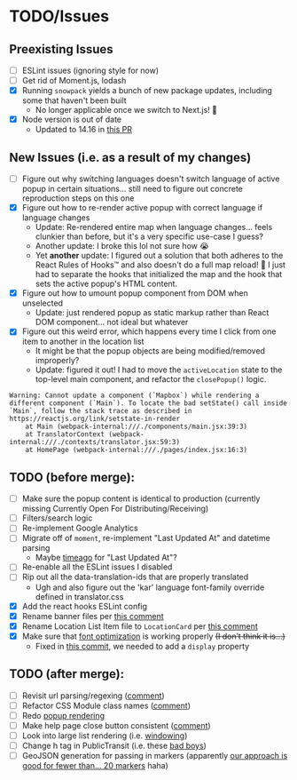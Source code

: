 # TODO/Issues

## Preexisting Issues
- [ ] ESLint issues (ignoring style for now)
- [ ] Get rid of Moment.js, lodash
- [x] Running `snowpack` yields a bunch of new package updates, including some that haven't been built
  - No longer applicable once we switch to Next.js! 🎉
- [x] Node version is out of date
  - Updated to 14.16 in [this PR](https://github.com/Twin-Cities-Mutual-Aid/twin-cities-aid-distribution-locations/pull/303)

## New Issues (i.e. as a result of my changes)
- [ ] Figure out why switching languages doesn't switch language of active popup in certain situations... still need to figure out concrete reproduction steps on this one
- [x] Figure out how to re-render active popup with correct language if language changes
    - Update: Re-rendered entire map when language changes... feels clunkier than before, but it's a very specific use-case I guess?
    - Another update: I broke this lol not sure how :sob:
    - Yet **another** update: I figured out a solution that both adheres to the React Rules of Hooks™ and also doesn't do a full map reload! 🎉 I just had to separate the hooks that initialized the map and the hook that sets the active popup's HTML content.
- [x] Figure out how to umount popup component from DOM when unselected
    - Update: just rendered popup as static markup rather than React DOM component... not ideal but whatever
- [x] Figure out this weird error, which happens every time I click from one item to another in the location list
    - It might be that the popup objects are being modified/removed improperly?
    - Update: figured it out! I had to move the `activeLocation` state to the top-level main component, and refactor the `closePopup()` logic.
```
Warning: Cannot update a component (`Mapbox`) while rendering a different component (`Main`). To locate the bad setState() call inside `Main`, follow the stack trace as described in https://reactjs.org/link/setstate-in-render
    at Main (webpack-internal:///./components/main.jsx:39:3)
    at TranslatorContext (webpack-internal:///./contexts/translator.jsx:59:3)
    at HomePage (webpack-internal:///./pages/index.jsx:16:3)
```

## TODO (before merge):
- [ ] Make sure the popup content is identical to production (currently missing Currently Open For Distributing/Receiving)
- [ ] Filters/search logic
- [ ] Re-implement Google Analytics
- [ ] Migrate off of `moment`, re-implement "Last Updated At" and datetime parsing
    - Maybe [timeago](https://www.npmjs.com/package/timeago.js) for "Last Updated At"?
- [ ] Re-enable all the ESLint issues I disabled
- [ ] Rip out all the data-translation-ids that are properly translated
    - Ugh and also figure out the 'kar' language font-family override defined in translator.css
- [x] Add the react hooks ESLint config
- [x] Rename banner files per [this comment](https://github.com/Twin-Cities-Mutual-Aid/twin-cities-aid-distribution-locations/pull/302#discussion_r624758043)
- [x] Rename Location List Item file to `LocationCard` per [this comment](https://github.com/Twin-Cities-Mutual-Aid/twin-cities-aid-distribution-locations/pull/302#discussion_r624776866)
- [x] Make sure that [font optimization](https://github.com/vercel/next.js/blob/canary/docs/basic-features/font-optimization.md) is working properly ~~(I don’t think it is…)~~
  - Fixed in [this commit](https://github.com/Twin-Cities-Mutual-Aid/twin-cities-aid-distribution-locations/pull/304/commits/2d6ab5533ba62016fa7beabb7114b1209079b1b6), we needed to add a `display` property

## TODO (after merge):
- [ ] Revisit url parsing/regexing ([comment](https://github.com/Twin-Cities-Mutual-Aid/twin-cities-aid-distribution-locations/pull/302#discussion_r624588776))
- [ ] Refactor CSS Module class names ([comment](https://github.com/Twin-Cities-Mutual-Aid/twin-cities-aid-distribution-locations/pull/302#discussion_r624751710))
- [ ] Redo [popup rendering](https://github.com/Twin-Cities-Mutual-Aid/twin-cities-aid-distribution-locations/pull/302#discussion_r624563359)
- [ ] Make help page close button consistent ([comment](https://github.com/Twin-Cities-Mutual-Aid/twin-cities-aid-distribution-locations/pull/302#discussion_r624558929))
- [ ] Look into large list rendering (i.e. [windowing](https://web.dev/virtualize-long-lists-react-window))
- [ ] Change h tag in PublicTransit (i.e. these [bad boys](https://github.com/kanadgupta/twin-cities-aid-distribution-locations/blob/fdd719ceaaacfcceaa3e7789b2ef4ac7b16f5f54/components/location/popup.jsx#L134-L140))
- [ ] GeoJSON generation for passing in markers (apparently [our approach is good for fewer than... 20 markers](https://docs.mapbox.com/help/getting-started/add-markers/#approach-2-adding-markers-on-top-of-a-map) haha)